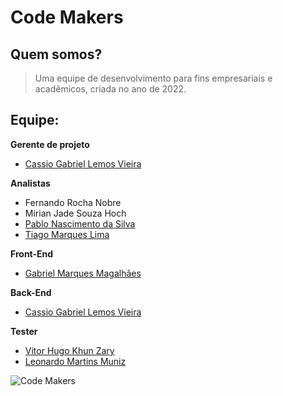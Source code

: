 # Code Makers
## Quem somos?
>Uma equipe de desenvolvimento para fins empresariais e acadêmicos, criada no ano de 2022.
## Equipe:
__Gerente de projeto__
* [Cassio Gabriel Lemos Vieira](https://github.com/Ninguem2k)

__Analistas__

* Fernando Rocha Nobre
* Mirian Jade Souza Hoch
* [Pablo Nascimento da Silva](https://github.com/Pablonds)
* [Tiago Marques Lima](https://github.com/Ogarit)

__Front-End__

* [Gabriel Marques Magalhães](https://github.com/NikisGabriel)

__Back-End__
* [Cassio Gabriel Lemos Vieira](https://github.com/Ninguem2k)

__Tester__
* [Vitor Hugo Khun Zary](https://github.com/VitorZary)
* [Leonardo Martins Muniz](https://github.com/leonardomunizdev)

![Code Makers](https://user-images.githubusercontent.com/116044378/201791847-65e09c10-6a1e-4b23-9457-145cd12df594.jpg)
